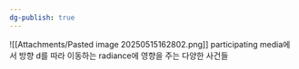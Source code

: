 ```yaml
---
dg-publish: true
---
```


![[Attachments/Pasted image 20250515162802.png]]
participating media에서 방향 d를 따라 이동하는 radiance에 영향을 주는 다양한 사건들